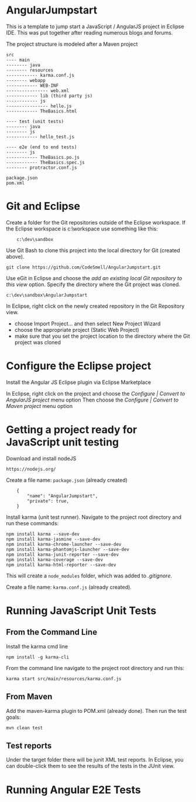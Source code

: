 # AngularJumpstart
This is a template to jump start a JavaScript / AngularJS project in Eclipse IDE.
This was put together after reading numerous blogs and forums. 

The project structure is modeled after a Maven project

```
src
---- main
-------- java 
-------- resources
------------ karma.conf.js
-------- webapp
------------ WEB-INF
---------------- web.xml
------------ lib (third party js) 
------------ js
---------------- hello.js
------------ TheBasics.html

---- test (unit tests)
-------- java
-------- js
------------ hello_test.js

---- e2e (end to end tests)
-------- js
------------ TheBasics.po.js
------------ TheBasics.spec.js
-------- protractor.conf.js

package.json
pom.xml

``` 

# Git and Eclipse
Create a folder for the Git repositories outside of the Eclipse workspace. 
If the Eclipse workspace is c:\workspace use something like this:

        c:\dev\sandbox

Use Git Bash to clone this project into the local directory for Git (created above).

	git clone https://github.com/CodeSmell/AngularJumpstart.git


Use eGit in Eclipse and choose the _add an existing local Git repository to this view_ option.
Specify the directory where the Git project was cloned.

	c:\dev\sandbox\AngularJumpstart

In Eclipse, right click on the newly created repository in the Git Repository view.
* choose Import Project... and then select New Project Wizard
* choose the appropriate project (Static Web Project)
* make sure that you set the project location to the directory where the Git project was cloned 

# Configure the Eclipse project 
Install the Angular JS Eclipse plugin via Eclipse Marketplace

In Eclipse, right click on the project and choose the _Configure | Convert to AngularJS project_ menu option 
Then choose the _Configure | Convert to Maven project_ menu option

# Getting a project ready for JavaScript unit testing
Download and install nodeJS

	https://nodejs.org/

Create a file name: `package.json`  (already created) 

```
    {
        "name": "AngularJumpstart",
        "private": true,
    }
```

Install karma (unit test runner). 
Navigate to the project root directory and run these commands:

```
npm install karma --save-dev 
npm install karma-jasmine --save-dev 
npm install karma-chrome-launcher --save-dev
npm install karma-phantomjs-launcher --save-dev
npm install karma-junit-reporter --save-dev
npm install karma-coverage --save-dev
npm install karma-html-reporter --save-dev
```

This will create a `node_modules` folder, which was added to _.gitignore_. 

Create a file name: `karma.conf.js` (already created).

# Running JavaScript Unit Tests
## From the Command Line
Install the karma cmd line

    npm install -g karma-cli 

From the command line navigate to the project root directory and run this:
	
	karma start src/main/resources/karma.conf.js

## From Maven
Add the maven-karma plugin to POM.xml (already done). 
Then run the test goals: 
	
	mvn clean test

## Test reports
Under the target folder there will be junit XML test reports.
In Eclipse, you can double-click them to see the results of the tests in the JUnit view.

# Running Angular E2E Tests
